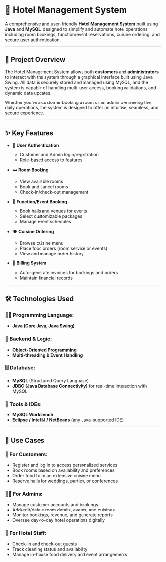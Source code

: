 # 🏨 Hotel Management System

A comprehensive and user-friendly **Hotel Management System** built using **Java** and **MySQL**, designed to simplify and automate hotel operations including room bookings, function/event reservations, cuisine ordering, and secure user authentication.

---

## 📌 Project Overview

The Hotel Management System allows both **customers** and **administrators** to interact with the system through a graphical interface built using Java Swing. All data is securely stored and managed using MySQL, and the system is capable of handling multi-user access, booking validations, and dynamic data updates.

Whether you're a customer booking a room or an admin overseeing the daily operations, the system is designed to offer an intuitive, seamless, and secure experience.

---

## ✨ Key Features

- 🔐 **User Authentication**
  - Customer and Admin login/registration
  - Role-based access to features

- 🛏️ **Room Booking**
  - View available rooms
  - Book and cancel rooms
  - Check-in/check-out management

- 🎉 **Function/Event Booking**
  - Book halls and venues for events
  - Select customizable packages
  - Manage event schedules

- 🍽️ **Cuisine Ordering**
  - Browse cuisine menu
  - Place food orders (room service or events)
  - View and manage order history

- 🧾 **Billing System**
  - Auto-generate invoices for bookings and orders
  - Maintain financial records

---

## 🛠️ Technologies Used

### 👨‍💻 Programming Language:
- **Java (Core Java, Java Swing)**

### 🧠 Backend & Logic:
- **Object-Oriented Programming**
- **Multi-threading & Event Handling**

### 🗄️ Database:
- **MySQL** (Structured Query Language)
- **JDBC (Java Database Connectivity)** for real-time interaction with MySQL

### 🔧 Tools & IDEs:
- **MySQL Workbench**
- **Eclipse / IntelliJ / NetBeans** (any Java-supported IDE)

---

## 🎯 Use Cases

### 🧑 For Customers:
- Register and log in to access personalized services
- Book rooms based on availability and preferences
- Order food from an extensive cuisine menu
- Reserve halls for weddings, parties, or conferences

### 🧑‍💼 For Admins:
- Manage customer accounts and bookings
- Add/edit/delete room details, events, and cuisines
- Monitor bookings, revenue, and generate reports
- Oversee day-to-day hotel operations digitally

### 🏢 For Hotel Staff:
- Check-in and check-out guests
- Track cleaning status and availability
- Manage in-house food delivery and event arrangements
